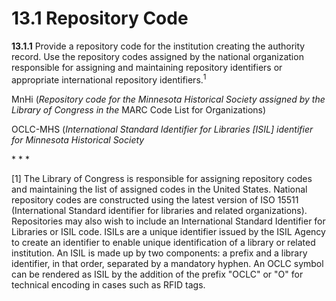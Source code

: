 # 13.1 Repository Code

**13.1.1** Provide a repository code for the institution creating the authority record. Use the repository codes assigned by the national organization responsible for assigning and maintaining repository identifiers or appropriate international repository identifiers.<sup>1</sup>

<p class="dacs-example">MnHi (<em>Repository code for the Minnesota Historical Society assigned by the Library of Congress in the</em> MARC Code List for Organizations)</p>
<p class="dacs-example">OCLC-MHS (<em>International Standard Identifier for Libraries [ISIL] identifier for Minnesota Historical Society</em></p>
* * *

[1] The Library of Congress is responsible for assigning repository codes and maintaining the list of assigned codes in the United States. National repository codes are constructed using the latest version of ISO 15511 (International Standard identifier for libraries and related organizations). Repositories may also wish to include an International Standard Identifier for Libraries or ISIL code. ISILs are a unique identifier issued by the ISIL Agency to create an identifier to enable unique identification of a library or related institution. An ISIL is made up by two components: a prefix and a library identifier, in that order, separated by a mandatory hyphen. An OCLC symbol can be rendered as ISIL by the addition of the prefix "OCLC" or "O" for technical encoding in cases such as RFID tags.



